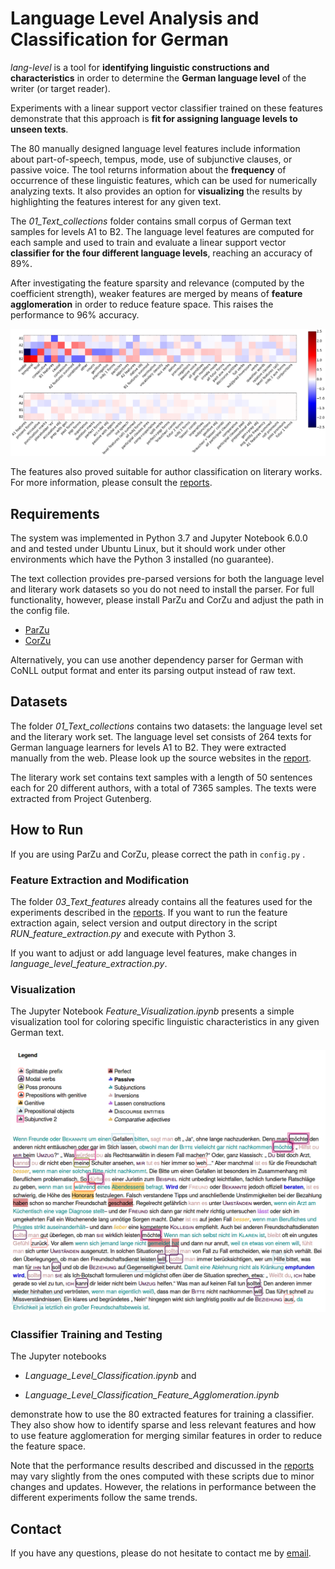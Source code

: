# Language Level Analysis and Classification for German

*lang-level* is a tool for **identifying linguistic constructions and characteristics** in order to determine the **German language level** of the writer (or target reader). 

Experiments with a linear support vector classifier trained on these features demonstrate that this approach is **fit for assigning language levels to unseen texts**. 

The 80 manually designed language level features include information about part-of-speech, tempus, mode, use of subjunctive clauses, or passive voice. The tool returns information about the **frequency** of occurrence of these linguistic features, which can be used for numerically analyzing texts. It also provides an option for **visualizing** the results by highlighting the features interest for any given text. 

The _01_Text_collections_ folder contains small corpus of German text samples for levels A1 to B2. The language level features are computed for each sample and used to train and evaluate a linear support vector **classifier for the four different language levels**, reaching an accuracy of 89%.

After investigating the feature sparsity and relevance (computed by the coefficient strength), weaker features are merged by means of **feature agglomeration** in order to reduce feature space. This raises the performance to 96% accuracy.

![feature_coefficients](4_Reports/imgs/feature_coefficients.png)

The features also proved suitable for author classification on literary works. For more information, please consult the [reports](4_Reports).

## Requirements

The system was implemented in Python 3.7 and Jupyter Notebook 6.0.0 and and tested under Ubuntu Linux, but it should work under other environments which have the Python 3 installed (no guarantee). 

The text collection provides pre-parsed versions for both the language level and literary work datasets so you do not need to install the parser. For full functionality, however, please install ParZu and CorZu and adjust the path in the config file. 

- [ParZu](https://github.com/rsennrich/ParZu)
- [CorZu](https://github.com/dtuggener/CorZu)

Alternatively, you can use another dependency parser for German with CoNLL output format and enter its parsing output instead of raw text.

## Datasets

The folder _01_Text_collections_ contains two datasets: the language level set and the literary work set. The language level set consists of 264 texts for German language learners for levels A1 to B2. They were extracted manually from the web. Please look up the source websites in the [report](4_Reports/REPORT_JS_Language_Level_Analysis_and_Classification.pdf).

The literary work set contains text samples with a length of 50 sentences each for 20 different authors, with a total of 7365 samples. The texts were extracted from Project Gutenberg.

## How to Run

If you are using ParZu and CorZu, please correct the path in `config.py` .

### Feature Extraction and Modification

The folder _03_Text_features_ already contains all the features used for the experiments described in the [reports](4_Reports). If you want to run the feature extraction again, select version and output directory in the script _RUN_feature_extraction.py_ and execute with Python 3.

If you want to adjust or add language level features, make changes in _language_level_feature_extraction.py_. 

### Visualization

The Jupyter Notebook _Feature_Visualization.ipynb_ presents a simple visualization tool for coloring specific linguistic characteristics in any given German text. 

#### ![text_visualization](4_Reports/imgs/text_visualization.png)

### Classifier Training and Testing

The Jupyter notebooks

- _Language_Level_Classification.ipynb_ and 

-  _Language_Level_Classification_Feature_Agglomeration.ipynb_  

demonstrate how to use the 80 extracted features for training a classifier. They also show how to identify sparse and less relevant features and how to use feature agglomeration for merging similar features in order to reduce the feature space. 

Note that the performance results described and discussed in the [reports](4_Reports) may vary slightly from the ones computed with these scripts due to minor changes and updates. However, the relations in performance between the different experiments follow the same trends. 

## Contact

If you have any questions, please do not hesitate to contact me by [email](https://user-images.githubusercontent.com/42718928/60554359-d4f49080-9cfc-11e9-92c9-e81852790ff8.png). 